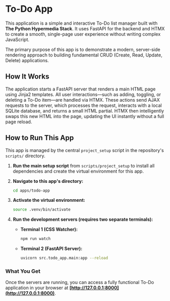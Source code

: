 # To-Do App

This application is a simple and interactive To-Do list manager built with **The Python Hypermedia Stack**. It uses FastAPI for the backend and HTMX to create a smooth, single-page user experience without writing complex JavaScript.

The primary purpose of this app is to demonstrate a modern, server-side rendering approach to building fundamental CRUD (Create, Read, Update, Delete) applications.

## How It Works

The application starts a FastAPI server that renders a main HTML page using Jinja2 templates. All user interactions—such as adding, toggling, or deleting a To-Do item—are handled via HTMX. These actions send AJAX requests to the server, which processes the request, interacts with a local SQLite database, and returns a small HTML partial. HTMX then intelligently swaps this new HTML into the page, updating the UI instantly without a full page reload.

## How to Run This App

This app is managed by the central `project_setup` script in the repository's `scripts/` directory.

1.  **Run the main setup script** from `scripts/project_setup` to install all dependencies and create the virtual environment for this app.

2.  **Navigate to this app's directory:**
    ```bash
    cd apps/todo-app
    ```

3.  **Activate the virtual environment:**
    ```bash
    source .venv/bin/activate
    ```

4.  **Run the development servers (requires two separate terminals):**

    - **Terminal 1 (CSS Watcher):**
      ```bash
      npm run watch
      ```

    - **Terminal 2 (FastAPI Server):**
      ```bash
      uvicorn src.todo_app.main:app --reload
      ```

### What You Get

Once the servers are running, you can access a fully functional To-Do application in your browser at **[http://127.0.0.1:8000](http://127.0.0.1:8000)**.
